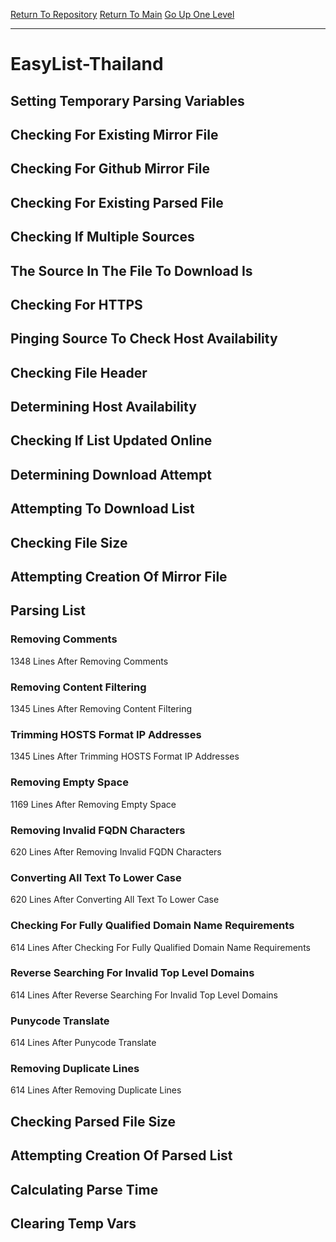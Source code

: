 [Return To Repository](https://github.com/DigitalWarrior/piholeparser/)
[Return To Main](https://github.com/DigitalWarrior/piholeparser/blob/master/RecentRunLogs/Mainlog.md)
[Go Up One Level](https://github.com/DigitalWarrior/piholeparser/blob/master/RecentRunLogs/TopLevelScripts/30-Processing-External-Blacklists.md)
____________________________________
# EasyList-Thailand
## Setting Temporary Parsing Variables
## Checking For Existing Mirror File
## Checking For Github Mirror File
## Checking For Existing Parsed File
## Checking If Multiple Sources
## The Source In The File To Download Is
## Checking For HTTPS
## Pinging Source To Check Host Availability
## Checking File Header
## Determining Host Availability
## Checking If List Updated Online
## Determining Download Attempt
## Attempting To Download List
## Checking File Size
## Attempting Creation Of Mirror File
## Parsing List
### Removing Comments
1348 Lines After Removing Comments
### Removing Content Filtering
1345 Lines After Removing Content Filtering
### Trimming HOSTS Format IP Addresses
1345 Lines After Trimming HOSTS Format IP Addresses
### Removing Empty Space
1169 Lines After Removing Empty Space
### Removing Invalid FQDN Characters
620 Lines After Removing Invalid FQDN Characters
### Converting All Text To Lower Case
620 Lines After Converting All Text To Lower Case
### Checking For Fully Qualified Domain Name Requirements
614 Lines After Checking For Fully Qualified Domain Name Requirements
### Reverse Searching For Invalid Top Level Domains
614 Lines After Reverse Searching For Invalid Top Level Domains
### Punycode Translate
614 Lines After Punycode Translate
### Removing Duplicate Lines
614 Lines After Removing Duplicate Lines
## Checking Parsed File Size
## Attempting Creation Of Parsed List
## Calculating Parse Time
## Clearing Temp Vars
